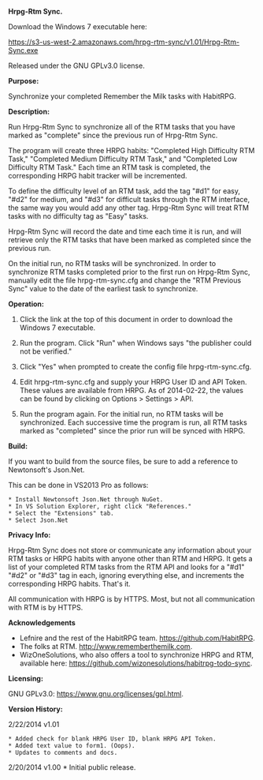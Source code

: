 **Hrpg-Rtm Sync.**

Download the Windows 7 executable here:

https://s3-us-west-2.amazonaws.com/hrpg-rtm-sync/v1.01/Hrpg-Rtm-Sync.exe

Released under the GNU GPLv3.0 license.

**Purpose:**

Synchronize your completed Remember the Milk tasks with HabitRPG.

**Description:**

Run Hrpg-Rtm Sync to synchronize all of the RTM tasks that you have marked as "complete" since the previous run of Hrpg-Rtm Sync.
	
The program will create three HRPG habits: "Completed High Difficulty RTM Task," "Completed Medium Difficulty RTM Task," and "Completed Low Difficulty RTM Task." Each time an RTM task is completed, the corresponding HRPG habit tracker will be incremented.
	
To define the difficulty level of an RTM task, add the tag "#d1" for easy, "#d2" for medium, and "#d3" for difficult tasks through the RTM interface, the same way you would add any other tag. Hrpg-Rtm Sync will treat RTM tasks with no difficulty tag as "Easy" tasks.
	
Hrpg-Rtm Sync will record the date and time each time it is run, and will retrieve only the RTM tasks that have been marked as completed since the previous run.

On the initial run, no RTM tasks will be synchronized. In order to synchronize RTM tasks completed prior to the first run on Hrpg-Rtm Sync, manually edit the file hrpg-rtm-sync.cfg and change the "RTM Previous Sync" value to the date of the earliest task to synchronize.

**Operation:**

1. Click the link at the top of this document in order to download the Windows 7 executable.

2. Run the program. Click "Run" when Windows says "the publisher could not be verified."

3. Click "Yes" when prompted to create the config file hrpg-rtm-sync.cfg.

4. Edit hrpg-rtm-sync.cfg and supply your HRPG User ID and API Token. These values are available from HRPG. As of 2014-02-22, the values can be found by clicking on Options > Settings > API.

5. Run the program again. For the initial run, no RTM tasks will be synchronized. Each successive time the program is run, all RTM tasks marked as "completed" since the prior run will be synced with HRPG.

**Build:**

If you want to build from the source files, be sure to add a reference to Newtonsoft's Json.Net.

This can be done in VS2013 Pro as follows:

	* Install Newtonsoft Json.Net through NuGet.
	* In VS Solution Explorer, right click "References."
	* Select the "Extensions" tab.
	* Select Json.Net
	
**Privacy Info:**

Hrpg-Rtm Sync does not store or communicate any information about your RTM tasks or HRPG habits with anyone other than RTM and HRPG. It gets a list of your completed RTM tasks from the RTM API and looks for a "#d1" "#d2" or "#d3" tag in each, ignoring everything else, and increments the corresponding HRPG habits. That's it.
	
All communication with HRPG is by HTTPS. Most, but not all communication with RTM is by HTTPS.

**Acknowledgements**

* Lefnire and the rest of the HabitRPG team. https://github.com/HabitRPG.
* The folks at RTM. http://www.rememberthemilk.com.
* WizOneSolutions, who also offers a tool to synchronize HRPG and RTM, available here: https://github.com/wizonesolutions/habitrpg-todo-sync.

**Licensing:**

GNU GPLv3.0: https://www.gnu.org/licenses/gpl.html.
	
**Version History:**

2/22/2014	v1.01

	* Added check for blank HRPG User ID, blank HRPG API Token.
	* Added text value to form1. (Oops).
	* Updates to comments and docs.

2/20/2014	v1.00
	* Initial public release.